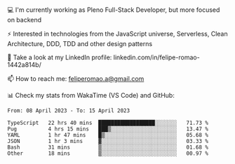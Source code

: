 💻 I'm currently working as Pleno Full-Stack Developer, but more focused on backend

⚡ Interested in technologies from the JavaScript universe, Serverless, Clean Architecture, DDD, TDD and other design patterns

👥 Take a look at my LinkedIn profile: linkedin.com/in/felipe-romao-1442a814b/

📫 How to reach me: feliperomao.a@gmail.com

📊 Check my stats from WakaTime (VS Code) and GitHub:

<!--START_SECTION:waka-->

```text
From: 08 April 2023 - To: 15 April 2023

TypeScript   22 hrs 40 mins  ██████████████████░░░░░░░   71.73 %
Pug          4 hrs 15 mins   ███▒░░░░░░░░░░░░░░░░░░░░░   13.47 %
YAML         1 hr 47 mins    █▒░░░░░░░░░░░░░░░░░░░░░░░   05.68 %
JSON         1 hr 3 mins     ▓░░░░░░░░░░░░░░░░░░░░░░░░   03.33 %
Bash         31 mins         ▒░░░░░░░░░░░░░░░░░░░░░░░░   01.68 %
Other        18 mins         ▒░░░░░░░░░░░░░░░░░░░░░░░░   00.97 %
```

<!--END_SECTION:waka-->
